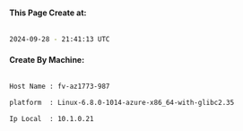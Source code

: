 
   
#### This Page Create at:

```bash

2024-09-28 - 21:41:13 UTC

```

#### Create By Machine:

```bash

Host Name : fv-az1773-987

platform  : Linux-6.8.0-1014-azure-x86_64-with-glibc2.35

Ip Local  : 10.1.0.21

```

